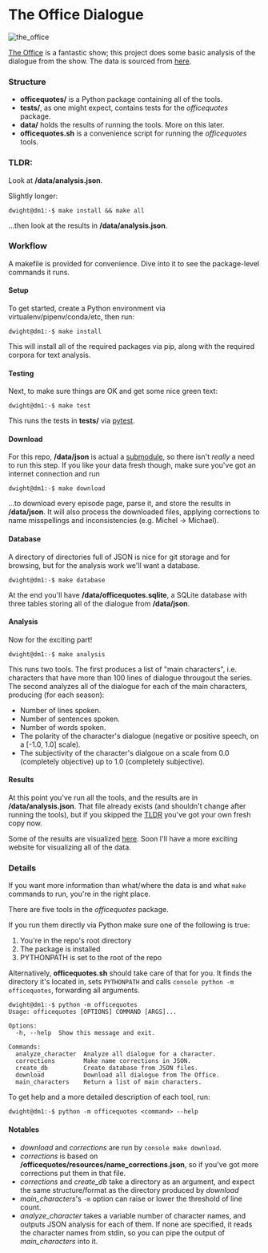 # The Office Dialogue

![the_office](https://i.ytimg.com/vi/8GxqvnQyaxs/maxresdefault.jpg)

[The Office](https://www.imdb.com/title/tt0386676/) is a fantastic show; 
this project does some basic analysis of the dialogue from the show.
The data is sourced from [here](http://officequotes.net/).


### Structure

- **officequotes/** is a Python package containing all of the tools.
- **tests/**, as one might expect, contains tests for the *officequotes* package.
- **data/** holds the results of running the tools. More on this later.
- **officequotes.sh** is a convenience script for running the *officequotes* tools.


### TLDR:
Look at **/data/analysis.json**. 

Slightly longer:

```console
dwight@dm1:-$ make install && make all
```

...then look at the results in **/data/analysis.json**.


### Workflow
A makefile is provided for convenience. Dive into it to see the package-level commands it runs.


#### Setup
To get started, create a Python environment via virtualenv/pipenv/conda/etc, then run:

```console
dwight@dm1:-$ make install
```

This will install all of the required packages via pip, along with the required corpora for text analysis.


#### Testing
Next, to make sure things are OK and get some nice green text:

```console
dwight@dm1:-$ make test
```

This runs the tests in **tests/** via [pytest](https://docs.pytest.org/en/latest/).


#### Download
For this repo, **/data/json** is actual a [submodule](https://github.com/zengineering/the-office), so there isn't *really* a need to run this step.
If you like your data fresh though, make sure you've got an internet connection and run

```console
dwight@dm1:-$ make download
```

...to download every episode page, parse it, and store the results in **/data/json**.
It will also process the downloaded files, applying corrections to name misspellings and inconsistencies (e.g. Michel -> Michael).


#### Database

A directory of directories full of JSON is nice for git storage and for browsing, but for the analysis work we'll want a database.

```console
dwight@dm1:-$ make database
```

At the end you'll have **/data/officequotes.sqlite**, a SQLite database with three tables storing all of the dialogue from **/data/json**.


#### Analysis

Now for the exciting part!

```console
dwight@dm1:-$ make analysis
```

This runs two tools.
The first produces a list of "main characters", i.e. characters that have more than 100 lines of dialogue througout the series.
The second analyzes all of the dialogue for each of the main characters, producing (for each season): 
- Number of lines spoken.
- Number of sentences spoken.
- Number of words spoken.
- The polarity of the character's dialogue (negative or positive speech, on a [-1.0, 1.0] scale).
- The subjectivity of the character's dialgoue on a scale from 0.0 (completely objective) up to 1.0 (completely subjective).


#### Results 

At this point you've run all the tools, and the results are in **/data/analysis.json**.
That file already exists (and shouldn't change after running the tools), but if you skipped the [TLDR](https://github.com/zengineering/the-office-dialogue/blob/master/README.md#tldr) you've got your own fresh copy now.

Some of the results are visualized [here](https://zengineering.github.io/2018/06/04/the-office-dialogue.html).
Soon I'll have a more exciting website for visualizing all of the data.


### Details

If you want more information than what/where the data is and what ```make``` commands to run, you're in the right place.

There are five tools in the *officequotes* package. 

If you run them directly via Python make sure one of the following is true: 
1. You're in the repo's root directory
2. The package is installed
3. PYTHONPATH is set to the root of the repo

Alternatively, **officequotes.sh** should take care of that for you.
It finds the directory it's located in, sets ```PYTHONPATH``` and calls ```console python -m officequotes```, forwarding all arguments.


```console
dwight@dm1:-$ python -m officequotes
Usage: officequotes [OPTIONS] COMMAND [ARGS]...

Options:
  -h, --help  Show this message and exit.

Commands:
  analyze_character  Analyze all dialogue for a character.
  corrections        Make name corrections in JSON.
  create_db          Create database from JSON files.
  download           Download all dialogue from The Office.
  main_characters    Return a list of main characters.
```

To get help and a more detailed description of each tool, run:
```console
dwight@dm1:-$ python -m officequotes <command> --help
```

#### Notables
- *download* and *corrections* are run by ```console make download```.
- *corrections* is based on **/officequotes/resources/name_corrections.json**, so if you've got more corrections put them in that file.
- *corrections* and *create_db* take a directory as an argument, and expect the same structure/format as the directory produced by *download*
- *main_characters*'s ```-m``` option can raise or lower the threshold of line count.
- *analyze_character* takes a variable number of character names, and outputs JSON analysis for each of them. If none are specified, it reads the character names from stdin, so you can pipe the output of *main_characters* into it.

